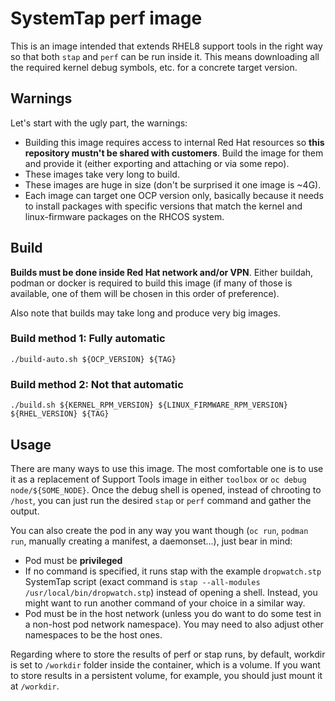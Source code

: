 # SystemTap perf image

This is an image intended that extends RHEL8 support tools in the right way so that both `stap` and `perf` can be run inside it. This means downloading all the required kernel debug symbols, etc. for a concrete target version.

## Warnings

Let's start with the ugly part, the warnings:
- Building this image requires access to internal Red Hat resources so **this repository mustn't be shared with customers**. Build the image for them and provide it (either exporting and attaching or via some repo).
- These images take very long to build.
- These images are huge in size (don't be surprised it one image is ~4G).
- Each image can target one OCP version only, basically because it needs to install packages with specific versions that match the kernel and linux-firmware packages on the RHCOS system.

## Build

**Builds must be done inside Red Hat network and/or VPN**. Either buildah, podman or docker is required to build this image (if many of those is available, one of them will be chosen in this order of preference).

Also note that builds may take long and produce very big images.

### Build method 1: Fully automatic

```
./build-auto.sh ${OCP_VERSION} ${TAG}
```

### Build method 2: Not that automatic

```
./build.sh ${KERNEL_RPM_VERSION} ${LINUX_FIRMWARE_RPM_VERSION} ${RHEL_VERSION} ${TAG}
```

## Usage

There are many ways to use this image. The most comfortable one is to use it as a replacement of Support Tools image in either `toolbox` or `oc debug node/${SOME_NODE}`. Once the debug shell is opened, instead of chrooting to `/host`, you can just run the desired `stap` or `perf` command and gather the output.

You can also create the pod in any way you want though (`oc run`, `podman run`, manually creating a manifest, a daemonset...), just bear in mind:
- Pod must be **privileged**
- If no command is specified, it runs stap with the example `dropwatch.stp` SystemTap script (exact command is `stap --all-modules /usr/local/bin/dropwatch.stp`) instead of opening a shell. Instead, you might want to run another command of your choice in a similar way.
- Pod must be in the host network (unless you do want to do some test in a non-host pod network namespace). You may need to also adjust other namespaces to be the host ones.

Regarding where to store the results of perf or stap runs, by default, workdir is set to `/workdir` folder inside the container, which is a volume. If you want to store results in a persistent volume, for example, you should just mount it at `/workdir`.